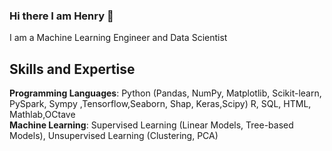 ### Hi there I am Henry 👋

I am a Machine Learning Engineer and Data Scientist 

## Skills and Expertise
**Programming Languages**: Python (Pandas, NumPy, Matplotlib, Scikit-learn, PySpark, Sympy ,Tensorflow,Seaborn, Shap, Keras,Scipy) R, SQL, HTML, Mathlab,OCtave
<br>
**Machine Learning**: Supervised Learning (Linear Models, Tree-based Models), Unsupervised Learning (Clustering, PCA)


